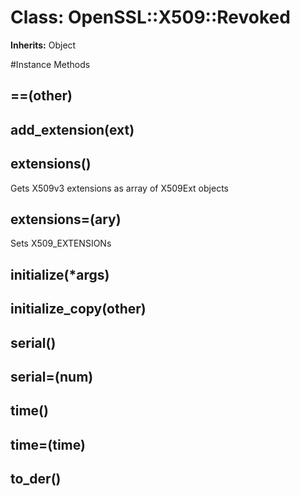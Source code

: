# Class: OpenSSL::X509::Revoked
**Inherits:** Object
    




#Instance Methods
## ==(other) [](#method-i-==)

## add_extension(ext) [](#method-i-add_extension)

## extensions() [](#method-i-extensions)
Gets X509v3 extensions as array of X509Ext objects

## extensions=(ary) [](#method-i-extensions=)
Sets X509_EXTENSIONs

## initialize(*args) [](#method-i-initialize)

## initialize_copy(other) [](#method-i-initialize_copy)

## serial() [](#method-i-serial)

## serial=(num) [](#method-i-serial=)

## time() [](#method-i-time)

## time=(time) [](#method-i-time=)

## to_der() [](#method-i-to_der)

